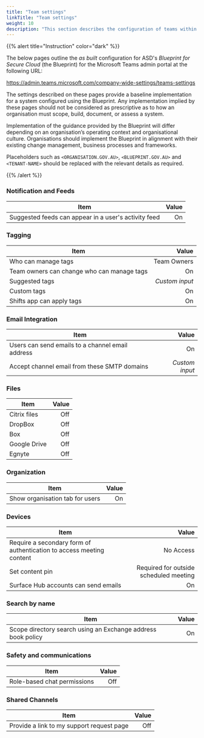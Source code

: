 ```yaml
---
title: "Team settings"
linkTitle: "Team settings"
weight: 10
description: "This section describes the configuration of teams within Microsoft Teams associated with systems built according to guidance in ASD's Blueprint for Secure Cloud."
---
```


{{% alert title="Instruction" color="dark" %}}

The below pages outline the *as built* configuration for ASD's *Blueprint for Secure Cloud* (the Blueprint) for the Microsoft Teams admin portal at the following URL:

<https://admin.teams.microsoft.com/company-wide-settings/teams-settings>

The settings described on these pages provide a baseline implementation for a system configured using the Blueprint. Any implementation implied by these pages should not be considered as prescriptive as to how an organisation must scope, build, document, or assess a system.

Implementation of the guidance provided by the Blueprint will differ depending on an organisation’s operating context and organisational culture. Organisations should implement the Blueprint in alignment with their existing change management, business processes and frameworks.

Placeholders such as `<ORGANISATION.GOV.AU>`, `<BLUEPRINT.GOV.AU>` and `<TENANT-NAME>` should be replaced with the relevant details as required.

{{% /alert %}}

### Notification and Feeds

| Item                                                 | Value |
| ---------------------------------------------------- | ----: |
| Suggested feeds can appear in a user's activity feed |    On |

### Tagging

| Item                                       |          Value |
| ------------------------------------------ | -------------: |
| Who can manage tags                        |    Team Owners |
| Team owners can change who can manage tags |             On |
| Suggested tags                             | *Custom input* |
| Custom tags                                |             On |
| Shifts app can apply tags                  |             On |

### Email Integration

| Item                                             |          Value |
| ------------------------------------------------ | -------------: |
| Users can send emails to a channel email address |             On |
| Accept channel email from these SMTP domains     | *Custom input* |

### Files

| Item         | Value |
| ------------ | ----: |
| Citrix files |   Off |
| DropBox      |   Off |
| Box          |   Off |
| Google Drive |   Off |
| Egnyte       |   Off |

### Organization

| Item                            | Value |
| ------------------------------- | ----: |
| Show organisation tab for users |    On |

### Devices

| Item                                                                 |                                  Value |
| -------------------------------------------------------------------- | -------------------------------------: |
| Require a secondary form of authentication to access meeting content |                              No Access |
| Set content pin                                                      | Required for outside scheduled meeting |
| Surface Hub accounts can send emails                                 |                                     On |

### Search by name  

| Item                                                         | Value |
| ------------------------------------------------------------ | ----: |
| Scope directory search using an Exchange address book policy |    On |

### Safety and communications

| Item                        | Value |
| --------------------------- | ----: |
| Role-based chat permissions |   Off |

### Shared Channels

| Item                                      | Value |
| ----------------------------------------- | ----: |
| Provide a link to my support request page |   Off |
